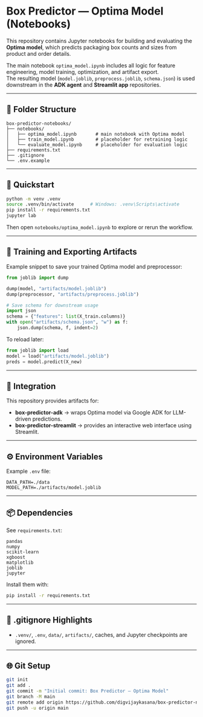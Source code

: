 # Box Predictor — Optima Model (Notebooks)

This repository contains Jupyter notebooks for building and evaluating the **Optima model**, which predicts packaging box counts and sizes from product and order details.

The main notebook `optima_model.ipynb` includes all logic for feature engineering, model training, optimization, and artifact export.  
The resulting model (`model.joblib`, `preprocess.joblib`, `schema.json`) is used downstream in the **ADK agent** and **Streamlit app** repositories.

---

## 📁 Folder Structure
```
box-predictor-notebooks/
├── notebooks/
│   ├── optima_model.ipynb       # main notebook with Optima model
│   ├── train_model.ipynb        # placeholder for retraining logic
│   └── evaluate_model.ipynb     # placeholder for evaluation logic
├── requirements.txt
├── .gitignore
└── .env.example
```

---

## 🚀 Quickstart

```bash
python -m venv .venv
source .venv/bin/activate      # Windows: .venv\Scripts\activate
pip install -r requirements.txt
jupyter lab
```

Then open `notebooks/optima_model.ipynb` to explore or rerun the workflow.

---

## 🧠 Training and Exporting Artifacts

Example snippet to save your trained Optima model and preprocessor:

```python
from joblib import dump

dump(model, "artifacts/model.joblib")
dump(preprocessor, "artifacts/preprocess.joblib")

# Save schema for downstream usage
import json
schema = {"features": list(X_train.columns)}
with open("artifacts/schema.json", "w") as f:
    json.dump(schema, f, indent=2)
```

To reload later:
```python
from joblib import load
model = load("artifacts/model.joblib")
preds = model.predict(X_new)
```

---

## 🧩 Integration

This repository provides artifacts for:
- **box-predictor-adk** → wraps Optima model via Google ADK for LLM-driven predictions.
- **box-predictor-streamlit** → provides an interactive web interface using Streamlit.

---

## ⚙️ Environment Variables
Example `.env` file:
```
DATA_PATH=./data
MODEL_PATH=./artifacts/model.joblib
```

---

## 📦 Dependencies

See `requirements.txt`:
```
pandas
numpy
scikit-learn
xgboost
matplotlib
joblib
jupyter
```
Install them with:
```bash
pip install -r requirements.txt
```

---

## 🧹 .gitignore Highlights
- `.venv/`, `.env`, `data/`, `artifacts/`, caches, and Jupyter checkpoints are ignored.

---

## 🌐 Git Setup
```bash
git init
git add .
git commit -m "Initial commit: Box Predictor — Optima Model"
git branch -M main
git remote add origin https://github.com/digvijaykasana/box-predictor-notebooks.git
git push -u origin main
```
